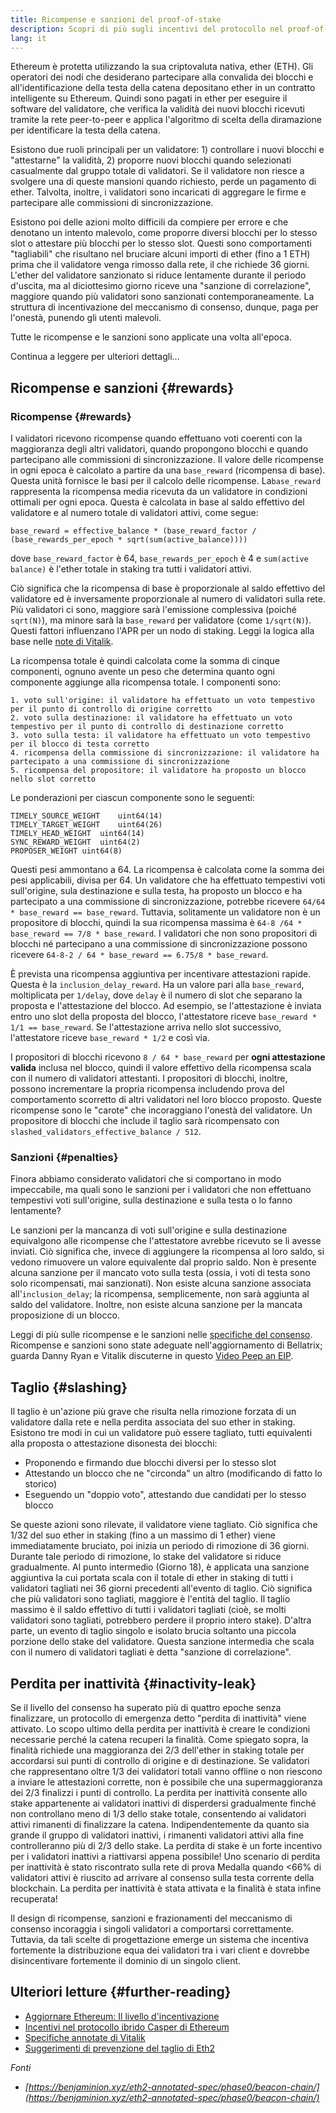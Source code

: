 ```yaml
---
title: Ricompense e sanzioni del proof-of-stake
description: Scopri di più sugli incentivi del protocollo nel proof-of-stake di Ethereum.
lang: it
---
```


Ethereum è protetta utilizzando la sua criptovaluta nativa, ether (ETH). Gli operatori dei nodi che desiderano partecipare alla convalida dei blocchi e all'identificazione della testa della catena depositano ether in un contratto intelligente su Ethereum. Quindi sono pagati in ether per eseguire il software del validatore, che verifica la validità dei nuovi blocchi ricevuti tramite la rete peer-to-peer e applica l'algoritmo di scelta della diramazione per identificare la testa della catena.

Esistono due ruoli principali per un validatore: 1) controllare i nuovi blocchi e "attestarne" la validità, 2) proporre nuovi blocchi quando selezionati casualmente dal gruppo totale di validatori. Se il validatore non riesce a svolgere una di queste mansioni quando richiesto, perde un pagamento di ether. Talvolta, inoltre, i validatori sono incaricati di aggregare le firme e partecipare alle commissioni di sincronizzazione.

Esistono poi delle azioni molto difficili da compiere per errore e che denotano un intento malevolo, come proporre diversi blocchi per lo stesso slot o attestare più blocchi per lo stesso slot. Questi sono comportamenti "tagliabili" che risultano nel bruciare alcuni importi di ether (fino a 1 ETH) prima che il validatore venga rimosso dalla rete, il che richiede 36 giorni. L'ether del validatore sanzionato si riduce lentamente durante il periodo d'uscita, ma al diciottesimo giorno riceve una "sanzione di correlazione", maggiore quando più validatori sono sanzionati contemporaneamente. La struttura di incentivazione del meccanismo di consenso, dunque, paga per l'onestà, punendo gli utenti malevoli.

Tutte le ricompense e le sanzioni sono applicate una volta all'epoca.

Continua a leggere per ulteriori dettagli...

## Ricompense e sanzioni \{#rewards}

### Ricompense \{#rewards}

I validatori ricevono ricompense quando effettuano voti coerenti con la maggioranza degli altri validatori, quando propongono blocchi e quando partecipano alle commissioni di sincronizzazione. Il valore delle ricompense in ogni epoca è calcolato a partire da una `base_reward` (ricompensa di base). Questa unità fornisce le basi per il calcolo delle ricompense. La`base_reward` rappresenta la ricompensa media ricevuta da un validatore in condizioni ottimali per ogni epoca. Questa è calcolata in base al saldo effettivo del validatore e al numero totale di validatori attivi, come segue:

```
base_reward = effective_balance * (base_reward_factor / (base_rewards_per_epoch * sqrt(sum(active_balance))))
```

dove `base_reward_factor` è 64, `base_rewards_per_epoch` è 4 e `sum(active balance)` è l'ether totale in staking tra tutti i validatori attivi.

Ciò significa che la ricompensa di base è proporzionale al saldo effettivo del validatore ed è inversamente proporzionale al numero di validatori sulla rete. Più validatori ci sono, maggiore sarà l'emissione complessiva (poiché `sqrt(N)`), ma minore sarà la `base_reward` per validatore (come `1/sqrt(N)`). Questi fattori influenzano l'APR per un nodo di staking. Leggi la logica alla base nelle [note di Vitalik](https://notes.ethereum.org/@vbuterin/rkhCgQteN?type=view#Base-rewards).

La ricompensa totale è quindi calcolata come la somma di cinque componenti, ognuno avente un peso che determina quanto ogni componente aggiunge alla ricompensa totale. I componenti sono:

```
1. voto sull'origine: il validatore ha effettuato un voto tempestivo per il punto di controllo di origine corretto
2. voto sulla destinazione: il validatore ha effettuato un voto tempestivo per il punto di controllo di destinazione corretto
3. voto sulla testa: il validatore ha effettuato un voto tempestivo per il blocco di testa corretto
4. ricompensa della commissione di sincronizzazione: il validatore ha partecipato a una commissione di sincronizzazione
5. ricompensa del propositore: il validatore ha proposto un blocco nello slot corretto
```

Le ponderazioni per ciascun componente sono le seguenti:

```
TIMELY_SOURCE_WEIGHT    uint64(14)
TIMELY_TARGET_WEIGHT    uint64(26)
TIMELY_HEAD_WEIGHT  uint64(14)
SYNC_REWARD_WEIGHT  uint64(2)
PROPOSER_WEIGHT uint64(8)
```

Questi pesi ammontano a 64. La ricompensa è calcolata come la somma dei pesi applicabili, divisa per 64. Un validatore che ha effettuato tempestivi voti sull'origine, sula destinazione e sulla testa, ha proposto un blocco e ha partecipato a una commissione di sincronizzazione, potrebbe ricevere `64/64 * base_reward == base_reward`. Tuttavia, solitamente un validatore non è un propositore di blocchi, quindi la sua ricompensa massima è `64-8 /64 * base_reward == 7/8 * base_reward`. I validatori che non sono propositori di blocchi né partecipano a una commissione di sincronizzazione possono ricevere `64-8-2 / 64 * base_reward == 6.75/8 * base_reward`.

È prevista una ricompensa aggiuntiva per incentivare attestazioni rapide. Questa è la `inclusion_delay_reward`. Ha un valore pari alla `base_reward`, moltiplicata per `1/delay`, dove `delay` è il numero di slot che separano la proposta e l'attestazione del blocco. Ad esempio, se l'attestazione è inviata entro uno slot della proposta del blocco, l'attestatore riceve `base_reward * 1/1 == base_reward`. Se l'attestazione arriva nello slot successivo, l'attestatore riceve `base_reward * 1/2` e così via.

I propositori di blocchi ricevono `8 / 64 * base_reward` per **ogni attestazione valida** inclusa nel blocco, quindi il valore effettivo della ricompensa scala con il numero di validatori attestanti. I propositori di blocchi, inoltre, possono incrementare la propria ricompensa includendo prova del comportamento scorretto di altri validatori nel loro blocco proposto. Queste ricompense sono le "carote" che incoraggiano l'onestà del validatore. Un propositore di blocchi che include il taglio sarà ricompensato con `slashed_validators_effective_balance / 512`.

### Sanzioni \{#penalties}

Finora abbiamo considerato validatori che si comportano in modo impeccabile, ma quali sono le sanzioni per i validatori che non effettuano tempestivi voti sull'origine, sulla destinazione e sulla testa o lo fanno lentamente?

Le sanzioni per la mancanza di voti sull'origine e sulla destinazione equivalgono alle ricompense che l'attestatore avrebbe ricevuto se li avesse inviati. Ciò significa che, invece di aggiungere la ricompensa al loro saldo, si vedono rimuovere un valore equivalente dal proprio saldo. Non è presente alcuna sanzione per il mancato voto sulla testa (ossia, i voti di testa sono solo ricompensati, mai sanzionati). Non esiste alcuna sanzione associata all'`inclusion_delay`; la ricompensa, semplicemente, non sarà aggiunta al saldo del validatore. Inoltre, non esiste alcuna sanzione per la mancata proposizione di un blocco.

Leggi di più sulle ricompense e le sanzioni nelle [specifiche del consenso](https://github.com/ethereum/consensus-specs/blob/dev/specs/altair/beacon-chain.md). Ricompense e sanzioni sono state adeguate nell'aggiornamento di Bellatrix; guarda Danny Ryan e Vitalik discuterne in questo [Video Peep an EIP](https://www.youtube.com/watch?v=iaAEGs1DMgQ).

## Taglio \{#slashing}

Il taglio è un'azione più grave che risulta nella rimozione forzata di un validatore dalla rete e nella perdita associata del suo ether in staking. Esistono tre modi in cui un validatore può essere tagliato, tutti equivalenti alla proposta o attestazione disonesta dei blocchi:

- Proponendo e firmando due blocchi diversi per lo stesso slot
- Attestando un blocco che ne "circonda" un altro (modificando di fatto lo storico)
- Eseguendo un "doppio voto", attestando due candidati per lo stesso blocco

Se queste azioni sono rilevate, il validatore viene tagliato. Ciò significa che 1/32 del suo ether in staking (fino a un massimo di 1 ether) viene immediatamente bruciato, poi inizia un periodo di rimozione di 36 giorni. Durante tale periodo di rimozione, lo stake del validatore si riduce gradualmente. Al punto intermedio (Giorno 18), è applicata una sanzione aggiuntiva la cui portata scala con il totale di ether in staking di tutti i validatori tagliati nei 36 giorni precedenti all'evento di taglio. Ciò significa che più validatori sono tagliati, maggiore è l'entità del taglio. Il taglio massimo è il saldo effettivo di tutti i validatori tagliati (cioè, se molti validatori sono tagliati, potrebbero perdere il proprio intero stake). D'altra parte, un evento di taglio singolo e isolato brucia soltanto una piccola porzione dello stake del validatore. Questa sanzione intermedia che scala con il numero di validatori tagliati è detta "sanzione di correlazione".

## Perdita per inattività \{#inactivity-leak}

Se il livello del consenso ha superato più di quattro epoche senza finalizzare, un protocollo di emergenza detto "perdita di inattività" viene attivato. Lo scopo ultimo della perdita per inattività è creare le condizioni necessarie perché la catena recuperi la finalità. Come spiegato sopra, la finalità richiede una maggioranza dei 2/3 dell'ether in staking totale per accordarsi sui punti di controllo di origine e di destinazione. Se validatori che rappresentano oltre 1/3 dei validatori totali vanno offline o non riescono a inviare le attestazioni corrette, non è possibile che una supermaggioranza dei 2/3 finalizzi i punti di controllo. La perdita per inattività consente allo stake appartenente ai validatori inattivi di disperdersi gradualmente finché non controllano meno di 1/3 dello stake totale, consentendo ai validatori attivi rimanenti di finalizzare la catena. Indipendentemente da quanto sia grande il gruppo di validatori inattivi, i rimanenti validatori attivi alla fine controlleranno più di 2/3 dello stake. La perdita di stake è un forte incentivo per i validatori inattivi a riattivarsi appena possibile! Uno scenario di perdita per inattività è stato riscontrato sulla rete di prova Medalla quando <66% di validatori attivi è riuscito ad arrivare al consenso sulla testa corrente della blockchain. La perdita per inattività è stata attivata e la finalità è stata infine recuperata!

Il design di ricompense, sanzioni e frazionamenti del meccanismo di consenso incoraggia i singoli validatori a comportarsi correttamente. Tuttavia, da tali scelte di progettazione emerge un sistema che incentiva fortemente la distribuzione equa dei validatori tra i vari client e dovrebbe disincentivare fortemente il dominio di un singolo client.

## Ulteriori letture \{#further-reading}

- [Aggiornare Ethereum: Il livello d'incentivazione](https://eth2book.info/altair/part2/incentives)
- [Incentivi nel protocollo ibrido Casper di Ethereum](https://arxiv.org/pdf/1903.04205.pdf)
- [Specifiche annotate di Vitalik](https://github.com/ethereum/annotated-spec/blob/master/phase0/beacon-chain.md#rewards-and-penalties-1)
- [Suggerimenti di prevenzione del taglio di Eth2](https://medium.com/prysmatic-labs/eth2-slashing-prevention-tips-f6faa5025f50)

_Fonti_

- _[https://benjaminion.xyz/eth2-annotated-spec/phase0/beacon-chain/](https://benjaminion.xyz/eth2-annotated-spec/phase0/beacon-chain/)_
